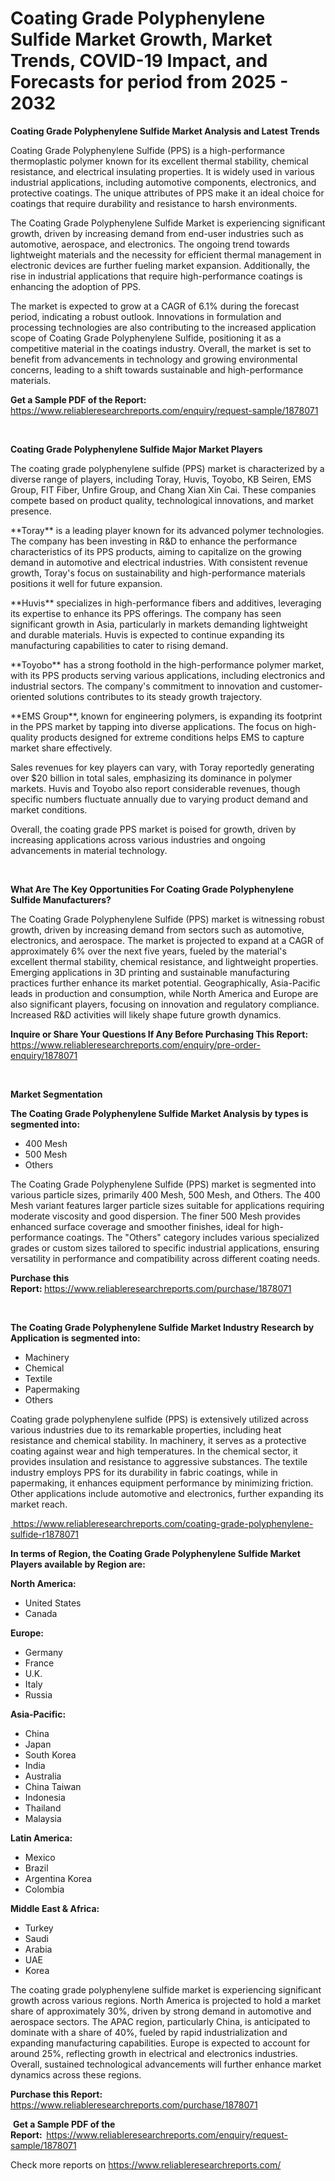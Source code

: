 <p><h1>Coating Grade Polyphenylene Sulfide Market Growth, Market Trends, COVID-19 Impact, and Forecasts for period from 2025 - 2032</h1></p><p><strong>Coating Grade Polyphenylene Sulfide Market Analysis and Latest Trends</strong></p>
<p><p>Coating Grade Polyphenylene Sulfide (PPS) is a high-performance thermoplastic polymer known for its excellent thermal stability, chemical resistance, and electrical insulating properties. It is widely used in various industrial applications, including automotive components, electronics, and protective coatings. The unique attributes of PPS make it an ideal choice for coatings that require durability and resistance to harsh environments.</p><p>The Coating Grade Polyphenylene Sulfide Market is experiencing significant growth, driven by increasing demand from end-user industries such as automotive, aerospace, and electronics. The ongoing trend towards lightweight materials and the necessity for efficient thermal management in electronic devices are further fueling market expansion. Additionally, the rise in industrial applications that require high-performance coatings is enhancing the adoption of PPS.</p><p>The market is expected to grow at a CAGR of 6.1% during the forecast period, indicating a robust outlook. Innovations in formulation and processing technologies are also contributing to the increased application scope of Coating Grade Polyphenylene Sulfide, positioning it as a competitive material in the coatings industry. Overall, the market is set to benefit from advancements in technology and growing environmental concerns, leading to a shift towards sustainable and high-performance materials.</p></p>
<p><strong>Get a Sample PDF of the Report:&nbsp;</strong> <a href="https://www.reliableresearchreports.com/enquiry/request-sample/1878071?utm_campaign=3053&utm_medium=2&utm_source=Github&utm_content=ia&utm_term=03042025&utm_id=coating-grade-polyphenylene-sulfide">https://www.reliableresearchreports.com/enquiry/request-sample/1878071</a></p>
<p>&nbsp;</p>
<p><strong>Coating Grade Polyphenylene Sulfide Major Market Players</strong></p>
<p><p>The coating grade polyphenylene sulfide (PPS) market is characterized by a diverse range of players, including Toray, Huvis, Toyobo, KB Seiren, EMS Group, FIT Fiber, Unfire Group, and Chang Xian Xin Cai. These companies compete based on product quality, technological innovations, and market presence.</p><p>**Toray** is a leading player known for its advanced polymer technologies. The company has been investing in R&D to enhance the performance characteristics of its PPS products, aiming to capitalize on the growing demand in automotive and electrical industries. With consistent revenue growth, Toray's focus on sustainability and high-performance materials positions it well for future expansion.</p><p>**Huvis** specializes in high-performance fibers and additives, leveraging its expertise to enhance its PPS offerings. The company has seen significant growth in Asia, particularly in markets demanding lightweight and durable materials. Huvis is expected to continue expanding its manufacturing capabilities to cater to rising demand.</p><p>**Toyobo** has a strong foothold in the high-performance polymer market, with its PPS products serving various applications, including electronics and industrial sectors. The company's commitment to innovation and customer-oriented solutions contributes to its steady growth trajectory.</p><p>**EMS Group**, known for engineering polymers, is expanding its footprint in the PPS market by tapping into diverse applications. The focus on high-quality products designed for extreme conditions helps EMS to capture market share effectively.</p><p>Sales revenues for key players can vary, with Toray reportedly generating over $20 billion in total sales, emphasizing its dominance in polymer markets. Huvis and Toyobo also report considerable revenues, though specific numbers fluctuate annually due to varying product demand and market conditions.</p><p>Overall, the coating grade PPS market is poised for growth, driven by increasing applications across various industries and ongoing advancements in material technology.</p></p>
<p>&nbsp;</p>
<p><strong>What Are The Key Opportunities For Coating Grade Polyphenylene Sulfide Manufacturers?</strong></p>
<p><p>The Coating Grade Polyphenylene Sulfide (PPS) market is witnessing robust growth, driven by increasing demand from sectors such as automotive, electronics, and aerospace. The market is projected to expand at a CAGR of approximately 6% over the next five years, fueled by the material's excellent thermal stability, chemical resistance, and lightweight properties. Emerging applications in 3D printing and sustainable manufacturing practices further enhance its market potential. Geographically, Asia-Pacific leads in production and consumption, while North America and Europe are also significant players, focusing on innovation and regulatory compliance. Increased R&D activities will likely shape future growth dynamics.</p></p>
<p><strong>Inquire or Share Your Questions If Any Before Purchasing This Report:</strong> <a href="https://www.reliableresearchreports.com/enquiry/pre-order-enquiry/1878071?utm_campaign=3053&utm_medium=2&utm_source=Github&utm_content=ia&utm_term=03042025&utm_id=coating-grade-polyphenylene-sulfide">https://www.reliableresearchreports.com/enquiry/pre-order-enquiry/1878071</a></p>
<p>&nbsp;</p>
<p><strong>Market Segmentation</strong></p>
<p><strong>The Coating Grade Polyphenylene Sulfide Market Analysis by types is segmented into:</strong></p>
<p><ul><li>400 Mesh</li><li>500 Mesh</li><li>Others</li></ul></p>
<p><p>The Coating Grade Polyphenylene Sulfide (PPS) market is segmented into various particle sizes, primarily 400 Mesh, 500 Mesh, and Others. The 400 Mesh variant features larger particle sizes suitable for applications requiring moderate viscosity and good dispersion. The finer 500 Mesh provides enhanced surface coverage and smoother finishes, ideal for high-performance coatings. The "Others" category includes various specialized grades or custom sizes tailored to specific industrial applications, ensuring versatility in performance and compatibility across different coating needs.</p></p>
<p><strong>Purchase this Report:&nbsp;</strong><a href="https://www.reliableresearchreports.com/purchase/1878071?utm_campaign=3053&utm_medium=2&utm_source=Github&utm_content=ia&utm_term=03042025&utm_id=coating-grade-polyphenylene-sulfide">https://www.reliableresearchreports.com/purchase/1878071</a></p>
<p>&nbsp;</p>
<p><strong>The Coating Grade Polyphenylene Sulfide Market Industry Research by Application is segmented into:</strong></p>
<p><ul><li>Machinery</li><li>Chemical</li><li>Textile</li><li>Papermaking</li><li>Others</li></ul></p>
<p><p>Coating grade polyphenylene sulfide (PPS) is extensively utilized across various industries due to its remarkable properties, including heat resistance and chemical stability. In machinery, it serves as a protective coating against wear and high temperatures. In the chemical sector, it provides insulation and resistance to aggressive substances. The textile industry employs PPS for its durability in fabric coatings, while in papermaking, it enhances equipment performance by minimizing friction. Other applications include automotive and electronics, further expanding its market reach.</p></p>
<p><a href="https://www.reliableresearchreports.com/coating-grade-polyphenylene-sulfide-r1878071?utm_campaign=3053&utm_medium=2&utm_source=Github&utm_content=ia&utm_term=03042025&utm_id=coating-grade-polyphenylene-sulfide">&nbsp;https://www.reliableresearchreports.com/coating-grade-polyphenylene-sulfide-r1878071</a></p>
<p><strong>In terms of Region, the Coating Grade Polyphenylene Sulfide Market Players available by Region are:</strong></p>
<p>
    <p> <strong> North America: </strong>
        <ul>
            <li>United States</li>
            <li>Canada</li>
        </ul>
        </p> 
    <p> <strong> Europe: </strong>
        <ul>
            <li>Germany</li>
            <li>France</li>
            <li>U.K.</li>
            <li>Italy</li>
            <li>Russia</li>
        </ul>
        </p> 
    <p> <strong> Asia-Pacific: </strong>
        <ul>
            <li>China</li>
            <li>Japan</li>
            <li>South Korea</li>
            <li>India</li>
            <li>Australia</li>
            <li>China Taiwan</li>
            <li>Indonesia</li>
            <li>Thailand</li>
            <li>Malaysia</li>
        </ul>
        </p> 
    <p> <strong> Latin America: </strong>
        <ul>
            <li>Mexico</li>
            <li>Brazil</li>
            <li>Argentina Korea</li>
            <li>Colombia</li>
        </ul>
        </p> 
    <p> <strong> Middle East & Africa: </strong>
        <ul>
            <li>Turkey</li>
            <li>Saudi</li>
            <li>Arabia</li>
            <li>UAE</li>
            <li>Korea</li>
        </ul>
    </p>
    </p>
<p><p>The coating grade polyphenylene sulfide market is experiencing significant growth across various regions. North America is projected to hold a market share of approximately 30%, driven by strong demand in automotive and aerospace sectors. The APAC region, particularly China, is anticipated to dominate with a share of 40%, fueled by rapid industrialization and expanding manufacturing capabilities. Europe is expected to account for around 25%, reflecting growth in electrical and electronics industries. Overall, sustained technological advancements will further enhance market dynamics across these regions.</p></p>
<p><strong>Purchase this Report: </strong><a href="https://www.reliableresearchreports.com/purchase/1878071?utm_campaign=3053&utm_medium=2&utm_source=Github&utm_content=ia&utm_term=03042025&utm_id=coating-grade-polyphenylene-sulfide">https://www.reliableresearchreports.com/purchase/1878071</a></p>
<p>&nbsp;<strong>Get a Sample PDF of the Report:&nbsp;&nbsp;</strong><a href="https://www.reliableresearchreports.com/enquiry/request-sample/1878071?utm_campaign=3053&utm_medium=2&utm_source=Github&utm_content=ia&utm_term=03042025&utm_id=coating-grade-polyphenylene-sulfide">https://www.reliableresearchreports.com/enquiry/request-sample/1878071</a></p>
<p><strong></strong></p>
<p>Check more reports on <a href="https://www.reliableresearchreports.com/?utm_campaign=3053&utm_medium=2&utm_source=Github&utm_content=ia&utm_term=03042025&utm_id=coating-grade-polyphenylene-sulfide">https://www.reliableresearchreports.com/</a></p>